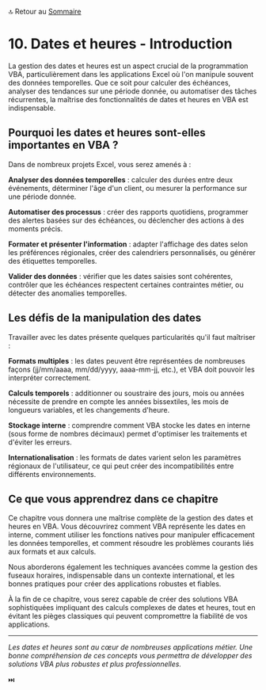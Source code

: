 🔝 Retour au [Sommaire](/SOMMAIRE.md)

# 10. Dates et heures - Introduction

La gestion des dates et heures est un aspect crucial de la programmation VBA, particulièrement dans les applications Excel où l'on manipule souvent des données temporelles. Que ce soit pour calculer des échéances, analyser des tendances sur une période donnée, ou automatiser des tâches récurrentes, la maîtrise des fonctionnalités de dates et heures en VBA est indispensable.

## Pourquoi les dates et heures sont-elles importantes en VBA ?

Dans de nombreux projets Excel, vous serez amenés à :

**Analyser des données temporelles** : calculer des durées entre deux événements, déterminer l'âge d'un client, ou mesurer la performance sur une période donnée.

**Automatiser des processus** : créer des rapports quotidiens, programmer des alertes basées sur des échéances, ou déclencher des actions à des moments précis.

**Formater et présenter l'information** : adapter l'affichage des dates selon les préférences régionales, créer des calendriers personnalisés, ou générer des étiquettes temporelles.

**Valider des données** : vérifier que les dates saisies sont cohérentes, contrôler que les échéances respectent certaines contraintes métier, ou détecter des anomalies temporelles.

## Les défis de la manipulation des dates

Travailler avec les dates présente quelques particularités qu'il faut maîtriser :

**Formats multiples** : les dates peuvent être représentées de nombreuses façons (jj/mm/aaaa, mm/dd/yyyy, aaaa-mm-jj, etc.), et VBA doit pouvoir les interpréter correctement.

**Calculs temporels** : additionner ou soustraire des jours, mois ou années nécessite de prendre en compte les années bissextiles, les mois de longueurs variables, et les changements d'heure.

**Stockage interne** : comprendre comment VBA stocke les dates en interne (sous forme de nombres décimaux) permet d'optimiser les traitements et d'éviter les erreurs.

**Internationalisation** : les formats de dates varient selon les paramètres régionaux de l'utilisateur, ce qui peut créer des incompatibilités entre différents environnements.

## Ce que vous apprendrez dans ce chapitre

Ce chapitre vous donnera une maîtrise complète de la gestion des dates et heures en VBA. Vous découvrirez comment VBA représente les dates en interne, comment utiliser les fonctions natives pour manipuler efficacement les données temporelles, et comment résoudre les problèmes courants liés aux formats et aux calculs.

Nous aborderons également les techniques avancées comme la gestion des fuseaux horaires, indispensable dans un contexte international, et les bonnes pratiques pour créer des applications robustes et fiables.

À la fin de ce chapitre, vous serez capable de créer des solutions VBA sophistiquées impliquant des calculs complexes de dates et heures, tout en évitant les pièges classiques qui peuvent compromettre la fiabilité de vos applications.

---

*Les dates et heures sont au cœur de nombreuses applications métier. Une bonne compréhension de ces concepts vous permettra de développer des solutions VBA plus robustes et plus professionnelles.*

⏭️
